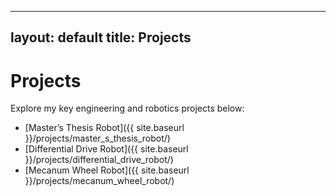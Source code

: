 
---
layout: default
title: Projects
---

# Projects

Explore my key engineering and robotics projects below:

- [Master’s Thesis Robot]({{ site.baseurl }}/projects/master_s_thesis_robot/)
- [Differential Drive Robot]({{ site.baseurl }}/projects/differential_drive_robot/)
- [Mecanum Wheel Robot]({{ site.baseurl }}/projects/mecanum_wheel_robot/)
